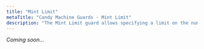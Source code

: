 ```yaml
---
title: "Mint Limit"
metaTitle: "Candy Machine Guards - Mint Limit"
description: "The Mint Limit guard allows specifying a limit on the number of NFTs each wallet can mint."
---
```


_Coming soon..._
